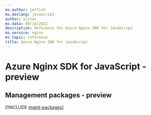 ```yaml
---
ms.author: jeffish
ms.devlang: javascript
author: xirzec
ms.data: 09/14/2022
description: Reference for Azure Nginx SDK for JavaScript
ms.service: nginx
ms.topic: reference
title: Azure Nginx SDK for JavaScript
---
```

# Azure Nginx SDK for JavaScript - preview

## Management packages - preview
[!INCLUDE [mgmt-packages](nginx-mgmt-index.md)]
